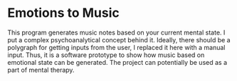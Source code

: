 # Emotions to Music

This program generates music notes based on your current mental state.
I put a complex psychoanalytical concept behind it.
Ideally, there should be a  polygraph for getting inputs from the user, I replaced it here with a manual input.
Thus, it is a software prototype to show how music based on emotional state can be generated.
The project can potentially be used as a part of mental therapy.
